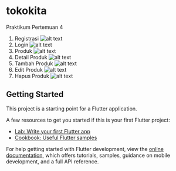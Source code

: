 # tokokita

Praktikum Pertemuan 4

1. Registrasi
   ![alt text](https://github.com/nihayaturrahmah27/tokokita/blob/main/ss/registrasi_page.png?raw=true)
3. Login
 ![alt text](https://github.com/nihayaturrahmah27/tokokita/blob/main/ss/login_page.png?raw=true)
5. Produk
  ![alt text](https://github.com/nihayaturrahmah27/tokokita/blob/main/ss/produk_page.png?raw=true)
7. Detail Produk
   ![alt text](https://github.com/nihayaturrahmah27/tokokita/blob/main/ss/detail_produk.png?raw=true)
9. Tambah Produk
  ![alt text](https://github.com/nihayaturrahmah27/tokokita/blob/main/ss/tambah_produk.png?raw=true)
11. Edit Produk
   ![alt text](https://github.com/nihayaturrahmah27/tokokita/blob/main/ss/edit_produk.png?raw=true)
13. Hapus Produk
   ![alt text](https://github.com/nihayaturrahmah27/tokokita/blob/main/ss/hapus_produk.png?raw=true)

## Getting Started

This project is a starting point for a Flutter application.

A few resources to get you started if this is your first Flutter project:

- [Lab: Write your first Flutter app](https://docs.flutter.dev/get-started/codelab)
- [Cookbook: Useful Flutter samples](https://docs.flutter.dev/cookbook)

For help getting started with Flutter development, view the
[online documentation](https://docs.flutter.dev/), which offers tutorials,
samples, guidance on mobile development, and a full API reference.
